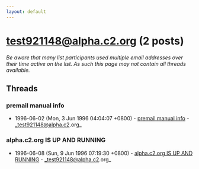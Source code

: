```yaml
---
layout: default
---
```


# test921148@alpha.c2.org (2 posts)

_Be aware that many list participants used multiple email addresses over their time active on the list. As such this page may not contain all threads available._

## Threads

### premail manual info
+ 1996-06-02 (Mon, 3 Jun 1996 04:04:07 +0800) - [premail manual info](/archive/1996/06/a2c82ff22e3b9eab236c8af8d951250c8e62933e927e11046f296442e96c17a4) - _test921148@alpha.c2.org_

### alpha.c2.org IS UP AND RUNNING
+ 1996-06-08 (Sun, 9 Jun 1996 07:19:30 +0800) - [alpha.c2.org IS UP AND RUNNING](/archive/1996/06/6a5fb2ff564ee6f9e7c7125e45721d7aaddbc0c30df9fabc186e53e11cfb7dc0) - _test921148@alpha.c2.org_

